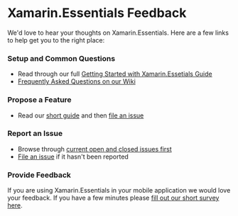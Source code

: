 # Xamarin.Essentials Feedback

We'd love to hear your thoughts on Xamarin.Essentials. Here are a few links to help get you to the right place:

### Setup and Common Questions
* Read through our full [Getting Started with Xamarin.Essetials Guide](https://docs.microsoft.com/xamarin/essentials/get-started)
* [Frequently Asked Questions on our Wiki](https://github.com/xamarin/Essentials/wiki/FAQ-%7C-Essentials)

### Propose a Feature
* Read our [short guide](https://github.com/xamarin/Essentials/wiki/Proposing-New-Features) and then [file an issue](https://github.com/xamarin/Essentials/issues/new)

### Report an Issue
* Browse through [current open and closed issues first](https://github.com/xamarin/Essentials/issues?utf8=%E2%9C%93&q=is%3Aissue)
* [File an issue](https://github.com/xamarin/Essentials/issues/new) if it hasn't been reported

### Provide Feedback
If you are using Xamarin.Essentials in your mobile application we would love your feedback. If you have a few minutes please [fill out our short survey here](https://aka.ms/essentials-feedback).
